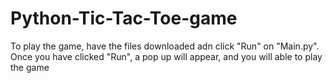 # Python-Tic-Tac-Toe-game

To play the game, have the files downloaded adn click "Run" on "Main.py".
Once you have clicked "Run", a pop up will appear, and you will able to play the game
